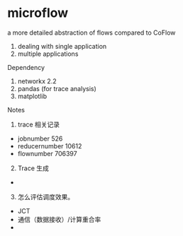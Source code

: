 # microflow
a more detailed abstraction of flows compared to CoFlow
1. dealing with single application
2. multiple applications

Dependency
1. networkx 2.2 
2. pandas (for trace analysis)
3. matplotlib

Notes

1. trace 相关记录 
- jobnumber 526
- reducernumber 10612
- flownumber 706397

2. Trace 生成
-  

3. 怎么评估调度效果。 
- JCT
- 通信（数据接收）/计算重合率
- 